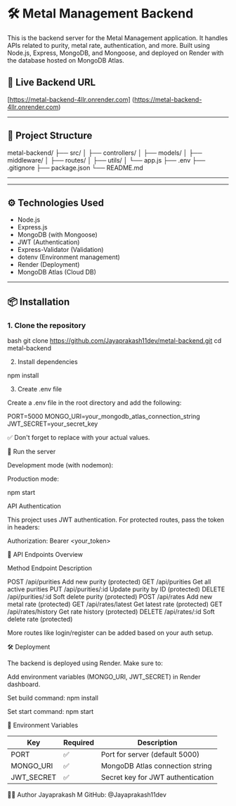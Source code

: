 # 🛠️ Metal Management Backend

This is the backend server for the Metal Management application. It handles APIs related to purity, metal rate, authentication, and more. Built using Node.js, Express, MongoDB, and Mongoose, and deployed on Render with the database hosted on MongoDB Atlas.

## 🚀 Live Backend URL

[https://metal-backend-4llr.onrender.com] (https://metal-backend-4llr.onrender.com)

---

## 📂 Project Structure

metal-backend/
├── src/
│ ├── controllers/
│ ├── models/
│ ├── middleware/
│ ├── routes/
│ ├── utils/
│ └── app.js
├── .env
├── .gitignore
├── package.json
└── README.md


---


---

## ⚙️ Technologies Used

- Node.js
- Express.js
- MongoDB (with Mongoose)
- JWT (Authentication)
- Express-Validator (Validation)
- dotenv (Environment management)
- Render (Deployment)
- MongoDB Atlas (Cloud DB)

---

## 📦 Installation

### 1. Clone the repository

bash
git clone https://github.com/Jayaprakash11dev/metal-backend.git
cd metal-backend

2. Install dependencies

npm install

3. Create .env file

Create a .env file in the root directory and add the following:

PORT=5000
MONGO_URI=your_mongodb_atlas_connection_string
JWT_SECRET=your_secret_key

✅ Don't forget to replace with your actual values.

🧪 Run the server

Development mode (with nodemon):

Production mode:

npm start

API Authentication

This project uses JWT authentication. For protected routes, pass the token in headers:

Authorization: Bearer <your_token>


📮 API Endpoints Overview


Method	   Endpoint	         Description

POST	/api/purities	     Add new purity (protected)
GET 	/api/purities	     Get all active purities
PUT 	/api/purities/:id	 Update purity by ID (protected)
DELETE	/api/purities/:id	 Soft delete purity (protected)
POST	/api/rates	         Add new metal rate (protected)
GET	    /api/rates/latest	 Get latest rate (protected)
GET 	/api/rates/history	 Get rate history (protected)
DELETE	/api/rates/:id	     Soft delete rate (protected)

More routes like login/register can be added based on your auth setup.

🛠️ Deployment

The backend is deployed using Render. Make sure to:

Add environment variables (MONGO_URI, JWT_SECRET) in Render dashboard.

Set build command: npm install

Set start command: npm start

📁 Environment Variables

| Key         | Required | Description                       |
| ----------- | -------- | --------------------------------- |
| PORT        | ✅        | Port for server (default 5000)    |
| MONGO\_URI  | ✅        | MongoDB Atlas connection string   |
| JWT\_SECRET | ✅        | Secret key for JWT authentication |


🙋‍♂️ Author
Jayaprakash M
GitHub: @Jayaprakash11dev